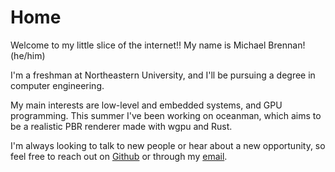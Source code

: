# Home

Welcome to my little slice of the internet!! My name is Michael Brennan! (he/him)

I'm a freshman at Northeastern University, and I'll be pursuing a degree in computer engineering.

My main interests are low-level and embedded systems, and GPU programming. This summer I've been working on oceanman, which aims to be a realistic PBR renderer made with wgpu and Rust.

I'm always looking to talk to new people or hear about a new opportunity, so feel free to reach out on [Github](https://github.com/tech0tron) or through my [email](mailto:contact@tech0tron.net).